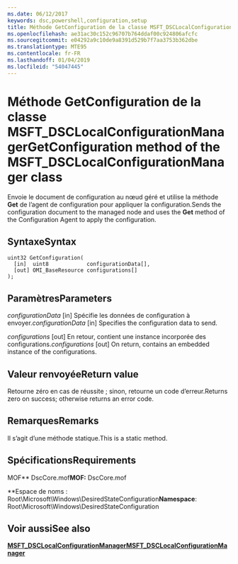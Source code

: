 ```yaml
---
ms.date: 06/12/2017
keywords: dsc,powershell,configuration,setup
title: Méthode GetConfiguration de la classe MSFT_DSCLocalConfigurationManager
ms.openlocfilehash: ae31ac30c152c96707b764ddaf00c924806afcfc
ms.sourcegitcommit: e04292a9c10de9a8391d529b7f7aa3753b362dbe
ms.translationtype: MTE95
ms.contentlocale: fr-FR
ms.lasthandoff: 01/04/2019
ms.locfileid: "54047445"
---
```

# <a name="getconfiguration-method-of-the-msftdsclocalconfigurationmanager-class"></a><span data-ttu-id="c648d-103">Méthode GetConfiguration de la classe MSFT_DSCLocalConfigurationManager</span><span class="sxs-lookup"><span data-stu-id="c648d-103">GetConfiguration method of the MSFT_DSCLocalConfigurationManager class</span></span>

<span data-ttu-id="c648d-104">Envoie le document de configuration au nœud géré et utilise la méthode **Get** de l’agent de configuration pour appliquer la configuration.</span><span class="sxs-lookup"><span data-stu-id="c648d-104">Sends the configuration document to the managed node and uses the **Get** method of the Configuration Agent to apply the configuration.</span></span>

## <a name="syntax"></a><span data-ttu-id="c648d-105">Syntaxe</span><span class="sxs-lookup"><span data-stu-id="c648d-105">Syntax</span></span>

```mof
uint32 GetConfiguration(
  [in]  uint8            configurationData[],
  [out] OMI_BaseResource configurations[]
);
```

## <a name="parameters"></a><span data-ttu-id="c648d-106">Paramètres</span><span class="sxs-lookup"><span data-stu-id="c648d-106">Parameters</span></span>

<span data-ttu-id="c648d-107">*configurationData* \[in\] Spécifie les données de configuration à envoyer.</span><span class="sxs-lookup"><span data-stu-id="c648d-107">*configurationData* \[in\] Specifies the configuration data to send.</span></span>

<span data-ttu-id="c648d-108">*configurations* \[out\] En retour, contient une instance incorporée des configurations.</span><span class="sxs-lookup"><span data-stu-id="c648d-108">*configurations* \[out\] On return, contains an embedded instance of the configurations.</span></span>

## <a name="return-value"></a><span data-ttu-id="c648d-109">Valeur renvoyée</span><span class="sxs-lookup"><span data-stu-id="c648d-109">Return value</span></span>

<span data-ttu-id="c648d-110">Retourne zéro en cas de réussite ; sinon, retourne un code d’erreur.</span><span class="sxs-lookup"><span data-stu-id="c648d-110">Returns zero on success; otherwise returns an error code.</span></span>

## <a name="remarks"></a><span data-ttu-id="c648d-111">Remarques</span><span class="sxs-lookup"><span data-stu-id="c648d-111">Remarks</span></span>

<span data-ttu-id="c648d-112">Il s’agit d’une méthode statique.</span><span class="sxs-lookup"><span data-stu-id="c648d-112">This is a static method.</span></span>

## <a name="requirements"></a><span data-ttu-id="c648d-113">Spécifications</span><span class="sxs-lookup"><span data-stu-id="c648d-113">Requirements</span></span>

<span data-ttu-id="c648d-114">MOF\*\* DscCore.mof</span><span class="sxs-lookup"><span data-stu-id="c648d-114">**MOF:** DscCore.mof</span></span>

<span data-ttu-id="c648d-115">\*\*Espace de noms : Root\Microsoft\Windows\DesiredStateConfiguration</span><span class="sxs-lookup"><span data-stu-id="c648d-115">**Namespace**: Root\Microsoft\Windows\DesiredStateConfiguration</span></span>

## <a name="see-also"></a><span data-ttu-id="c648d-116">Voir aussi</span><span class="sxs-lookup"><span data-stu-id="c648d-116">See also</span></span>

[<span data-ttu-id="c648d-117">**MSFT_DSCLocalConfigurationManager**</span><span class="sxs-lookup"><span data-stu-id="c648d-117">**MSFT_DSCLocalConfigurationManager**</span></span>](msft-dsclocalconfigurationmanager.md)